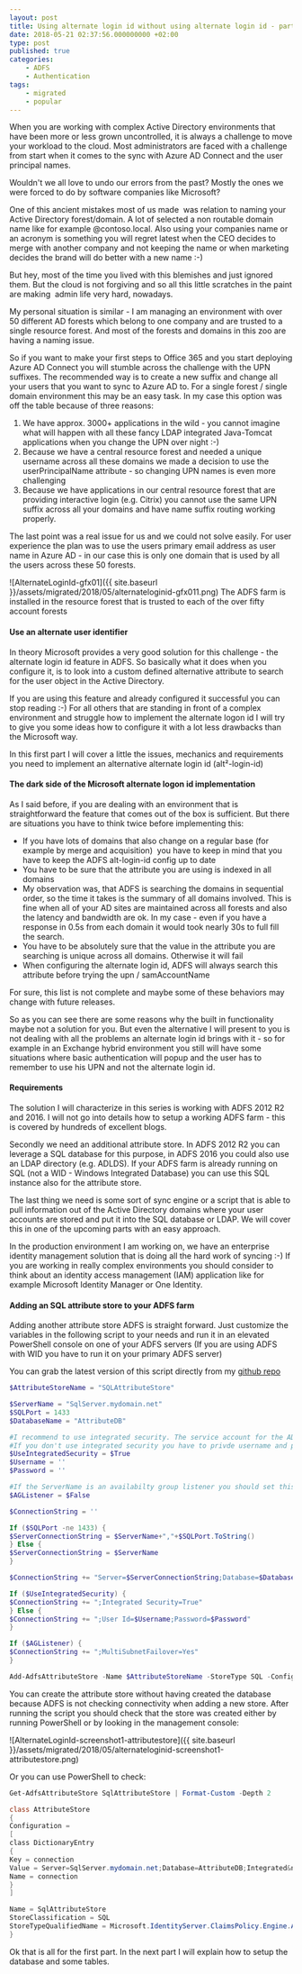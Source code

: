 ```yaml
---
layout: post
title: Using alternate login id without using alternate login id - part 1
date: 2018-05-21 02:37:56.000000000 +02:00
type: post
published: true
categories: 
    - ADFS
    - Authentication
tags:
    - migrated
    - popular 
---
```


When you are working with complex Active Directory environments that have been more or less grown uncontrolled, it is always a challenge to move your workload to the cloud. Most administrators are faced with a challenge from start when it comes to the sync with Azure AD Connect and the user principal names.

Wouldn't we all love to undo our errors from the past? Mostly the ones we were forced to do by software companies like Microsoft?

One of this ancient mistakes most of us made  was relation to naming your Active Directory forest/domain. A lot of selected a non routable domain name like for example @contoso.local. Also using your companies name or an acronym is something you will regret latest when the CEO decides to merge with another company and not keeping the name or when marketing decides the brand will do better with a new name :-)

But hey, most of the time you lived with this blemishes and just ignored them. But the cloud is not forgiving and so all this little scratches in the paint are making  admin life very hard, nowadays.

My personal situation is similar - I am managing an environment with over 50 different AD forests which belong to one company and are trusted to a single resource forest. And most of the forests and domains in this zoo are having a naming issue.

So if you want to make your first steps to Office 365 and you start deploying Azure AD Connect you will stumble across the challenge with the UPN suffixes. The recommended way is to create a new suffix and change all your users that you want to sync to Azure AD to. For a single forest / single domain environment this may be an easy task. In my case this option was off the table because of three reasons:

1.  We have approx. 3000+ applications in the wild - you cannot imagine what will happen with all these fancy LDAP integrated Java-Tomcat applications when you change the UPN over night :-)
2.  Because we have a central resource forest and needed a unique username across all these domains we made a decision to use the userPrincipalName attribute - so changing UPN names is even more challenging
3.  Because we have applications in our central resource forest that are providing interactive login (e.g. Citrix) you cannot use the same UPN suffix across all your domains and have name suffix routing working properly.

The last point was a real issue for us and we could not solve easily. For user experience the plan was to use the users primary email address as user name in Azure AD - in our case this is only one domain that is used by all the users across these 50 forests.

![AlternateLoginId-gfx01]({{ site.baseurl }}/assets/migrated/2018/05/alternateloginid-gfx011.png) The ADFS farm is installed in the resource forest that is trusted to each of the over fifty account forests

#### Use an alternate user identifier

In theory Microsoft provides a very good solution for this challenge - the alternate login id feature in ADFS. So basically what it does when you configure it, is to look into a custom defined alternative attribute to search for the user object in the Active Directory.

If you are using this feature and already configured it successful you can stop reading :-) For all others that are standing in front of a complex environment and struggle how to implement the alternate logon id I will try to give you some ideas how to configure it with a lot less drawbacks than the Microsoft way.

In this first part I will cover a little the issues, mechanics and requirements you need to implement an alternative alternate login id (alt²-login-id)

#### The dark side of the Microsoft alternate logon id implementation

As I said before, if you are dealing with an environment that is straightforward the feature that comes out of the box is sufficient. But there are situations you have to think twice before implementing this:

*   If you have lots of domains that also change on a regular base (for example by merge and acquisition)  you have to keep in mind that you have to keep the ADFS alt-login-id config up to date
*   You have to be sure that the attribute you are using is indexed in all domains
*   My observation was, that ADFS is searching the domains in sequential order, so the time it takes is the summary of all domains involved. This is fine when all of your AD sites are maintained across all forests and also the latency and bandwidth are ok. In my case - even if you have a response in 0.5s from each domain it would took nearly 30s to full fill the search.
*   You have to be absolutely sure that the value in the attribute you are searching is unique across all domains. Otherwise it will fail
*   When configuring the alternate login id, ADFS will always search this attribute before trying the upn / samAccountName

For sure, this list is not complete and maybe some of these behaviors may change with future releases.

So as you can see there are some reasons why the built in functionality maybe not a solution for you. But even the alternative I will present to you is not dealing with all the problems an alternate login id brings with it - so for example in an Exchange hybrid environment you still will have some situations where basic authentication will popup and the user has to remember to use his UPN and not the alternate login id.

#### Requirements

The solution I will characterize in this series is working with ADFS 2012 R2 and 2016\. I will not go into details how to setup a working ADFS farm - this is covered by hundreds of excellent blogs.

Secondly we need an additional attribute store. In ADFS 2012 R2 you can leverage a SQL database for this purpose, in ADFS 2016 you could also use an LDAP directory (e.g. ADLDS). If your ADFS farm is already running on SQL (not a WID - Windows Integrated Database) you can use this SQL instance also for the attribute store.

The last thing we need is some sort of sync engine or a script that is able to pull information out of the Active Directory domains where your user accounts are stored and put it into the SQL database or LDAP. We will cover this in one of the upcoming parts with an easy approach.

In the production environment I am working on, we have an enterprise identity management solution that is doing all the hard work of syncing :-) If you are working in really complex environments you should consider to think about an identity access management (IAM) application like for example Microsoft Identity Manager or One Identity.

#### Adding an SQL attribute store to your ADFS farm

Adding another attribute store ADFS is straight forward. Just customize the variables in the following script to your needs and run it in an elevated PowerShell console on one of your ADFS servers (If you are using ADFS with WID you have to run it on your primary ADFS server)

You can grab the latest version of this script directly from my [github repo](https://github.com/backbone2k/adfsTools/blob/master/addSqlAttributeStore.ps1)

```powershell
$AttributeStoreName = "SQLAttributeStore"

$ServerName = "SqlServer.mydomain.net"  
$SQLPort = 1433  
$DatabaseName = "AttributeDB"

#I recommend to use integrated security. The service account for the ADFS farm needs READ and CONNECT rights to the database  
#If you don't use integrated security you have to privde username and password  
$UseIntegratedSecurity = $True  
$Username = ''  
$Password = ''

#If the ServerName is an availabilty group listener you should set this to $true  
$AGListener = $False

$ConnectionString = ''

If ($SQLPort -ne 1433) {  
$ServerConnectionString = $ServerName+","+$SQLPort.ToString()  
} Else {  
$ServerConnectionString = $ServerName  
}

$ConnectionString += "Server=$ServerConnectionString;Database=$DatabaseName"

If ($UseIntegratedSecurity) {  
$ConnectionString += ";Integrated Security=True"  
} Else {  
$ConnectionString += ";User Id=$Username;Password=$Password"  
}

If ($AGListener) {  
$ConnectionString += ";MultiSubnetFailover=Yes"  
}

Add-AdfsAttributeStore -Name $AttributeStoreName -StoreType SQL -Configuration @{"connection"=$ConnectionString}  
```

You can create the attribute store without having created the database because ADFS is not checking connectivity when adding a new store. After running the script you should check that the store was created either by running PowerShell or by looking in the management console:

![AlternateLoginId-screenshot1-attributestore]({{ site.baseurl }}/assets/migrated/2018/05/alternateloginid-screenshot1-attributestore.png)

Or you can use PowerShell to check:

```powershell
Get-AdfsAttributeStore SqlAttributeStore | Format-Custom -Depth 2

class AttributeStore  
{  
Configuration =  
[  
class DictionaryEntry  
{  
Key = connection  
Value = Server=SqlServer.mydomain.net;Database=AttributeDB;Integrated&nbsp;Security=True  
Name = connection  
}  
]

Name = SqlAttributeStore  
StoreClassification = SQL  
StoreTypeQualifiedName = Microsoft.IdentityServer.ClaimsPolicy.Engine.AttributeStore.Sql.SqlAttributeStore, Microsoft.IdentityServer.ClaimsPolicy  
}  
```

Ok that is all for the first part. In the next part I will explain how to setup the database and some tables.